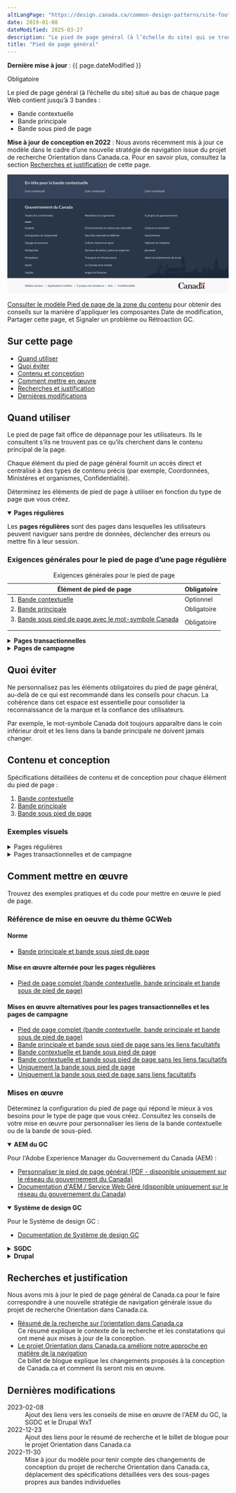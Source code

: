 ```yaml
---
altLangPage: "https://design.canada.ca/common-design-patterns/site-footer.html"
date: 2019-01-08
dateModified: 2025-03-27
description: "Le pied de page général (à l’échelle du site) qui se trouve au bas de chaque page. Il comprend la bande principale, une bande contextuelle et une bande sous pied de page. Il s’agit d’un modèle obligatoire avec des éléments facultatifs."
title: "Pied de page général"
---
```

<p><strong>Dernière mise à jour</strong>&nbsp;:&nbsp;{{ page.dateModified }}</p>
<p><span class="label label-danger">Obligatoire</span></p>
<p>Le pied de page général (à l’échelle du site) situé au bas de chaque page Web contient jusqu’à 3 bandes&nbsp;:</p>
<ul>
  <li>Bande contextuelle</li>
  <li>Bande principale</li>
  <li>Bande sous pied de page</li>
</ul>
<p><strong>Mise à jour de conception en 2022</strong>&nbsp;: Nous avons récemment mis à jour ce modèle dans le cadre d’une nouvelle stratégie de navigation issue du projet de recherche Orientation dans Canada.ca. Pour en savoir plus, consultez la section <a href="#recherches">Recherches et justification</a> de cette page.</p>
<div class="pattern-demo mrgn-tp-lg mrgn-bttm-xl"><img src="../images/footer-fr-crop.png" class="img-responsive" alt=""> </div>
<p><a href="pied-page-contenu.html">Consulter le modèle Pied de page de la zone du contenu</a> pour obtenir des conseils sur la manière d'appliquer les composantes Date de modification, Partager cette page, et Signaler un problème ou Rétroaction GC.</p>
<section>
  <h2>Sur cette page</h2>
  <ul>
    <li><a href="#utiliser">Quand utiliser</a></li>
    <li><a href="#eviter">Quoi éviter</a></li>
    <li><a href="#conception">Contenu et conception</a></li>
    <li><a href="#comment">Comment mettre en œuvre</a></li>
    <li><a href="#recherches">Recherches et justification</a></li>
    <li><a href="#modifications">Dernières modifications</a></li>
  </ul>
</section>
<section>
  <h2 id="utiliser">Quand utiliser</h2>
  <p>Le pied de page fait office de dépannage pour les utilisateurs. Ils le consultent s’ils ne trouvent pas ce qu’ils
    cherchent dans le contenu principal de la page.</p>
  <p>Chaque élément du pied de page général fournit un accès direct et centralisé à des types de contenu précis (par exemple,
    Coordonnées, Ministères et organismes, Confidentialité). </p>
  <p>Déterminez les éléments de pied de page à utiliser en fonction du type de page que vous créez.</p>
  <div class="wb-tabs">
    <div class="tabpanels">
      <details id="001" open="open">
        <summary><strong>Pages régulières</strong></summary>
        <div class="col-md-9">
          <p class="mrgn-tp-lg">Les <strong>pages régulières</strong> sont des pages dans lesquelles les utilisateurs peuvent naviguer sans perdre de données, déclencher des erreurs ou
            mettre fin à leur session.</p>
        </div>
        <div class="col-md-12">
          <h3>Exigences générales pour le pied de page d’une page régulière</h3>
          <div class="panel panel-default mrgn-tp-md">
            <table class="table table-striped table-condensed" id="mandatory-01" aria-live="polite">
              <caption class="wb-inv">
              Exigences générales pour le pied de page
              </caption>
              <thead>
                <tr>
                  <th class="col-md-4">Élément de pied de page</th>
                  <th class="col-md-3">Obligatoire</th>
                </tr>
              </thead>
              <tbody>
                <tr>
                  <td>1. <a href="pied-page-contextuelle.html">Bande contextuelle</a></td>
                  <td>Optionnel</td>
                </tr>
                <tr>
                  <td>2. <a href="pied-page-principale.html">Bande principale</a></td>
                  <td><span class="far fa-check-circle text-success"></span><span class="wb-inv">Obligatoire</span></td>
                </tr>
                <tr>
                  <td>3. <a href="pied-page-sous.html">Bande sous pied de page avec le mot-symbole Canada
                    <p></p>
                    </a></td>
                  <td><span class="far fa-check-circle text-success"></span><span class="wb-inv">Obligatoire</span></td>
                </tr>
              </tbody>
            </table>
          </div>
        </div>
      </details>
      <details id="002">
        <summary><strong>Pages transactionnelles</strong></summary>
        <div class="col-md-9">
          <p class="mrgn-tp-lg">Les <strong>pages transactionnelles</strong> sont des pages avec une tâche d’interaction où les personnes risquent de perdre des données, de déclencher des erreurs ou de mettre fin à leur session si elles quittent la page.</p>
        </div>
        <div class="col-md-12">
          <h3>Exigences générales pour le pied de page d’une page transactionnelle</h3>
          <div class="panel panel-default mrgn-tp-md">
            <table class="table table-striped table-condensed" id="mandatory-02" aria-live="polite">
              <caption class="wb-inv">
              Exigences générales pour le pied de page
              </caption>
              <thead>
                <tr>
                  <th class="col-md-4">Élément de pied de page</th>
                  <th class="col-md-3">Obligatoire</th>
                </tr>
              </thead>
              <tbody>
                <tr>
                  <td>1. <a href="pied-page-contextuelle.html">Bande contextuelle</a></td>
                  <td>Optionnel</td>
                </tr>
                <tr>
                  <td>2. <a href="pied-page-principale.html">Bande principale</a></td>
                  <td>Optionnel</td>
                </tr>
                <tr>
                  <td>3. <a href="pied-page-sous.html">Bande sous pied de page avec le mot-symbole Canada
                    <p></p>
                    </a></td>
                  <td><span class="far fa-check-circle text-success"></span><span class="wb-inv">Obligatoire</span></td>
                </tr>
              </tbody>
            </table>
          </div>
        </div>
      </details>
      <details id="003">
        <summary><strong>Pages de campagne</strong></summary>
        <div class="col-md-9">
          <p class="mrgn-tp-lg">Les <strong>pages de campagne</strong> sont des pages de renvoi pour des campagnes de marketing ou de publicité externes. La flexibilité de la mise en page
            permet aux institutions d’inclure des éléments de leur campagne externe dans la page.</p>
        </div>
        <div class="col-md-12">
          <h3>Exigences générales pour le pied de page d’une page de campagne</h3>
          <div class="panel panel-default mrgn-tp-md">
            <table class="table table-striped table-condensed" id="mandatory-03" aria-live="polite">
              <caption class="wb-inv">
              Exigences générales pour le pied de page
              </caption>
              <thead>
                <tr>
                  <th class="col-md-4">Élément de pied de page</th>
                  <th class="col-md-3">Obligatoire</th>
                </tr>
              </thead>
              <tbody>
                <tr>
                  <td>1. <a href="pied-page-contextuelle.html">Bande contextuelle</a></td>
                  <td>Optionnel</td>
                </tr>
                <tr>
                  <td>2. <a href="pied-page-principale.html">Bande principale</a></td>
                  <td>Optionnel</td>
                </tr>
                <tr>
                  <td>3. <a href="pied-page-sous.html">Bande sous pied de page avec le mot-symbole Canada
                    <p></p>
                    </a></td>
                  <td><span class="far fa-check-circle text-success"></span><span class="wb-inv">Obligatoire</span></td>
                </tr>
              </tbody>
            </table>
          </div>
        </div>
      </details>
    </div>
  </div>
</section>
<section>
  <h2 id="eviter">Quoi éviter</h2>
  <p>Ne personnalisez pas les éléments obligatoires du pied de page général, au-delà de ce qui est recommandé dans les conseils pour chacun. La cohérence dans cet espace est essentielle pour consolider la reconnaissance de la marque et la confiance
    des utilisateurs.</p>
  <p>Par exemple, le mot-symbole Canada doit toujours apparaître dans le coin inférieur droit et les liens dans la bande
    principale ne doivent jamais changer.</p>
</section>
<section>
  <h2 id="conception">Contenu et conception</h2>
  <p>Spécifications détaillées de contenu et de conception pour chaque élément du pied de page&nbsp;:</p>
  <ol>
    <li><a href="pied-page-contextuelle.html">Bande contextuelle</a></li>
    <li><a href="pied-page-principale.html">Bande principale</a></li>
    <li><a href="pied-page-sous.html">Bande sous pied de page</a></li>
  </ol>
  <h3>Exemples visuels</h3>
  <details>
    <summary class="bg-info">Pages régulières</summary>
    <div class="pattern-demo mrgn-tp-md mrgn-bttm-md">
      <figure class="mrgn-tp-md mrgn-bttm-lg">
        <figcaption><b>Pied de page général – grand écran</b></figcaption>
        <img src="../images/footer-fr.png" class="img-responsive"
					alt="Schéma du pied de page général pour les grands écrans. Version texte ci-dessous :">
        <details>
          <summary class="wb-toggle" data-toggle="{&quot;print&quot;:&quot;on&quot;}">Version texte</summary>
          <p>Sur les grands écrans, le pied de page général comprend 3 bandes distinctes de liens. La première est la bande
            contextuelle. Elle contient un titre et 3 liens contextuels sur une seule ligne. La seconde est la bande principale.
            Elle est disposée en 3 colonnes et contient des liens vers &laquo;&nbsp;Toutes les personnes-ressources&nbsp;&raquo;, &laquo;&nbsp;Ministères et
            organismes&nbsp;&raquo; et &laquo;&nbsp;À propos du gouvernement&nbsp;&raquo;. Une petite ligne décorative sert de pause avant de poursuivre avec des
            liens vers tous les thèmes et publics. La bande sous pied de page se trouve au bas de la page et contient des liens vers
            &laquo;&nbsp;Médias sociaux&nbsp;&raquo;, &laquo;&nbsp;Applications mobiles&nbsp;&raquo;, &laquo;&nbsp;À propos de Canada.ca&nbsp;&raquo;, &laquo;&nbsp;Avis&nbsp;&raquo; et &laquo;&nbsp;Confidentialité&nbsp;&raquo;. Ils sont tous alignés à gauche sur une seule ligne. Elle comprend également le mot-symbole Canada sur la même ligne, aligné à droite.</p>
        </details>
      </figure>
    </div>
    <div class="pattern-demo mrgn-tp-md mrgn-bttm-md">
      <figure class="mrgn-tp-md mrgn-bttm-lg">
        <figcaption><b>Pied de page général – petit écran</b></figcaption>
        <img src="../images/footer-mobile-fr.png" class="img-responsive" alt="Schéma du pied de page général pour les petits écrans. Version texte ci-dessous :">
        <details>
          <summary class="wb-toggle" data-toggle="{&quot;print&quot;:&quot;on&quot;}">Version texte</summary>
          <p>Sur les petits écrans, le pied de page général comprend 3 bandes distinctes de liens. La première est la bande
            contextuelle. Elle contient un titre et 3 liens contextuels sur une seule ligne. La seconde est la bande principale.
            Elle est disposée en une seule colonne et contient des liens vers &laquo;&nbsp;Toutes les personnes-ressources&nbsp;&raquo;, &laquo;&nbsp;Ministères et
            organismes&nbsp;&raquo; et &laquo;&nbsp;À propos du gouvernement&nbsp;&raquo;. Une petite ligne décorative sert de pause avant de poursuivre avec des
            liens vers tous les thèmes et publics. La bande sous pied de page se trouve au bas de la page et contient des liens vers
            &laquo;&nbsp;Médias sociaux&nbsp;&raquo;, &laquo;&nbsp;Applications mobiles&nbsp;&raquo;, &laquo;&nbsp;À propos de Canada.ca&nbsp;&raquo;, &laquo;&nbsp;Avis&nbsp;&raquo; et &laquo;&nbsp;Confidentialité&nbsp;&raquo;. Sous ces liens se trouve une dernière rangée avec le mot-symbole Canada aligné à droite.</p>
        </details>
      </figure>
    </div>
  </details>
  <details>
    <summary class="bg-info">Pages transactionnelles et de campagne</summary>
    <div class="pattern-demo mrgn-tp-md mrgn-bttm-md">
      <figure class="mrgn-tp-md mrgn-bttm-lg">
        <figcaption><b>Pied de page général minimum – grand écran</b></figcaption>
        <img src="../images/footer-min-fr.png" class="img-responsive"
					alt="Schéma du pied de page général minimum pour les grands écrans. Version texte ci-dessous :">
        <details>
          <summary class="wb-toggle" data-toggle="{&quot;print&quot;:&quot;on&quot;}">Version texte</summary>
          <p>Sur les grands écrans, le pied de page général minimum pour les pages transactionnelles et de campagne comprend seulement la bande
            sous pied de page avec les liens vers « Avis » et « Confidentialité ». Ils
            sont tous alignés à gauche sur une seule ligne. Elle comprend également le mot-symbole Canada sur la même ligne, aligné
            à droite.</p>
        </details>
      </figure>
    </div>
    <div class="pattern-demo mrgn-tp-md mrgn-bttm-md">
      <figure class="mrgn-tp-md mrgn-bttm-lg">
        <figcaption><b>Pied de page général minimum – petit écran</b></figcaption>
        <img src="../images/footer-min-mobile-fr.png" class="img-responsive" alt="Schéma du pied de page général minimum pour les petits écrans. Version texte ci-dessous :">
        <details>
          <summary class="wb-toggle" data-toggle="{&quot;print&quot;:&quot;on&quot;}">Version texte</summary>
          <p>Sur les petits écrans, le pied de page général minimum pour les pages transactionnelles et de campagne comprend seulement la bande
            sous pied de page avec les liens vers &laquo;&nbsp;Avis&nbsp;&raquo; et &laquo;&nbsp;Confidentialité&nbsp;&raquo;, disposés en une seule colonne. Sous ces liens se trouve le mot-symbole Canada aligné à droite.</p>
        </details>
      </figure>
    </div>
  </details>
</section>
<section>
  <h2 id="comment">Comment mettre en œuvre</h2>
  <p>Trouvez des exemples pratiques et du code pour mettre en œuvre le pied de page.</p>
  <h3>Référence de mise en oeuvre du thème GCWeb</h3>
  <h4>Norme</h4>
  <ul>
    <li><a href="https://wet-boew.github.io/GCWeb/sites/footers/no-footer-contextual-fr.html">Bande principale et bande sous pied de page</a></li>
  </ul>
  <h4>Mise en œuvre alternée pour les pages régulières</h4>
  <ul>
    <li><a href="https://wet-boew.github.io/GCWeb/sites/footers/footers-fr.html">Pied de page complet (bande contextuelle, bande principale et bande sous de pied de page)</a></li>
  </ul>
  <h4>Mises en œuvre alternatives pour les pages transactionnelles et les pages de campagne</h4>
  <ul>
    <li><a href="https://wet-boew.github.io/GCWeb/sites/footers/footers-fr.html">Pied de page complet (bande contextuelle, bande principale et bande sous de pied de page)</a></li>
    <li><a href="https://wet-boew.github.io/GCWeb/sites/footers/only-footer-main-fr.html">Bande principale et bande sous pied de page sans les liens facultatifs</a></li>
    <li><a href="https://wet-boew.github.io/GCWeb/sites/footers/no-footer-main-fr.html">Bande contextuelle et bande sous pied de page</a></li>
    <li><a href="https://wet-boew.github.io/GCWeb/sites/footers/only-footer-contextual-fr.html">Bande contextuelle et bande sous pied de page sans les liens facultatifs</a></li>
    <li><a href="https://wet-boew.github.io/GCWeb/sites/footers/only-footer-corporate-fr.html">Uniquement la bande sous pied de page</a></li>
    <li><a href="https://wet-boew.github.io/GCWeb/sites/footers/no-footers-fr.html">Uniquement la bande sous pied de page sans liens facultatifs</a></li>
  </ul>
</section>
<section>
  <h3>Mises en œuvre</h3>
  <p>Déterminez la configuration du pied de page qui répond le mieux à vos besoins pour le type de page que vous créez. Consultez les conseils de votre mise en œuvre pour personnaliser les liens de la bande contextuelle ou de la bande de sous-pied.</p>
  <div class="wb-tabs">
    <div class="tabpanels">
      <details id="004" open="open">
        <summary><strong>AEM du GC</strong></summary>
        <p class="mrgn-tp-lg">Pour l'Adobe Experience Manager du Gouvernement du Canada (AEM) :</p>
        <ul>
          <li><a href="https://www.gcpedia.gc.ca/gcwiki/images/8/8c/Documentation-AEM-6.5-Unite-3-1-1-Personnaliser_le_pied_de_page_general.pdf">Personnaliser le pied de page général (PDF - disponible uniquement sur le réseau du gouvernement du Canada)</a></li>
          <li><a href="https://www.gcpedia.gc.ca/wiki/Documentation_d%27AEM_sp%C3%A9cifique_au_GC_6.5">Documentation d'AEM / Service Web Géré (disponible uniquement sur le réseau du gouvernement du Canada)</a></li>
        </ul>
      </details>
      <details id="0041" open="open">
        <summary><strong>Système de design GC</strong></summary>
        <p class="mrgn-tp-lg">Pour le Système de design GC :</p>
        <ul>
          <li><a href="https://systeme-design.alpha.canada.ca/fr/composants/pied-de-page/">Documentation de Système de design GC</a></li>
        </ul>
      </details>
      <details id="005">
        <summary><strong>SGDC</strong></summary>
        <p class="mrgn-tp-lg">Pour la Solution de gabarits à déploiement centralisé (SGDC) :</p>
        <ul>
          <li><a href="https://cdts.service.canada.ca/app/cls/WET/gcweb/v4_0_47/cdts/samples/footer-fr.html">Pied de page complet (les bandes contextuelle, principale, et sous pied de page)</a></li>
          <li><a href="https://cenw-wscoe.github.io/sgdc-cdts/docs/index-fr.html">Documentation de la SGDC</a></li>
        </ul>
      </details>
      <details id="006">
        <summary><strong>Drupal</strong></summary>
        <p class="mrgn-tp-lg">Pour Drupal :</p>
        <ul>
          <li><a href="https://drupalwxt.github.io/">Documentation de Drupal WxT (en anglais seulement)</a></li>
        </ul>
        <p class="mrgn-tp-lg">Mise à jour du pied de page de 2023&nbsp;:</p>
        <ul>
          <li><a href="https://github.com/drupalwxt/wxt/releases/tag/4.4.1">Les notes de version Drupal WxT (4.4.1) (en anglais seulement)</a></li>
          <li><a href="https://drupalwxt.github.io/en/docs/general/update/">Le processus de mise à jour Drupal WxT (en anglais seulement)</a></li>
        </ul>
      </details>
    </div>
  </div>
</section>
<section>
  <h2 id="recherches">Recherches et justification</h2>
  <p>Nous avons mis à jour le pied de page général de Canada.ca pour le faire correspondre à une nouvelle stratégie de
    navigation générale issue du projet de recherche Orientation dans Canada.ca.</p>
  <ul>
    <li><a href="{{ site.url }}/resumes-recherche/orientation-dans-canada-ca">Résumé de la recherche sur l’orientation dans Canada.ca</a><br>
      Ce résumé explique le contexte de la recherche et les constatations qui ont mené aux mises à jour de la conception.</li>
    <li><a href="https://blogue.canada.ca/2022/12/21/le-projet-orientation.html">Le projet Orientation dans Canada.ca améliore notre approche en matière de la navigation</a><br>
      Ce billet de blogue explique les changements proposés à la conception de Canada.ca et comment ils seront mis en œuvre.</li>
  </ul>
</section>
<section>
  <h2 id="modifications">Dernières modifications</h2>
  <dl class="dl-horizontal">
    <dt>
      <time datetime="2023-02-08" class="link-muted">2023-02-08</time>
    </dt>
    <dd>Ajout des liens vers les conseils de mise en œuvre de l'AEM du GC, la SGDC et le Drupal WxT</dd>
    <dt>
      <time datetime="2022-12-23" class="link-muted">2022-12-23</time>
    </dt>
    <dd>Ajout des liens pour le résumé de recherche et le billet de blogue pour le projet Orientation dans Canada.ca</dd>
    <dt>
      <time datetime="2022-11-30" class="link-muted">2022-11-30</time>
    </dt>
    <dd>Mise à jour du modèle pour tenir compte des changements de conception du projet de recherche Orientation dans Canada.ca, déplacement des
      spécifications détaillées vers des sous-pages propres aux bandes individuelles</dd>
  </dl>
</section>
